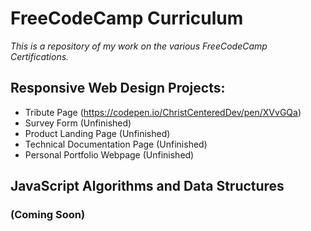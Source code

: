 # FreeCodeCamp Curriculum
*This is a repository of my work on the various FreeCodeCamp Certifications.*

## Responsive Web Design Projects:
- Tribute Page (https://codepen.io/ChristCenteredDev/pen/XVvGQa)
- Survey Form (Unfinished)
- Product Landing Page (Unfinished)
- Technical Documentation Page (Unfinished)
- Personal Portfolio Webpage (Unfinished)
 
## JavaScript Algorithms and Data Structures
### (Coming Soon)